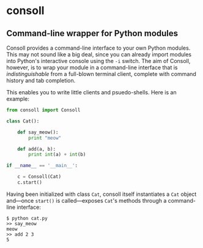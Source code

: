 consoll
=======

Command-line wrapper for Python modules
---------------------------------------

Consoll provides a command-line interface to your own Python modules. This may not sound like a big deal, since you can already import modules into Python's interactive console using the `-i` switch. The aim of Consoll, however, is to wrap your module in a command-line interface that is _indistinguishable_ from a full-blown terminal client, complete with command history and tab completion.

This enables you to write little clients and psuedo-shells. Here is an example:


```python
from consoll import Consoll

class Cat():

    def say_meow():
        print "meow"

    def add(a, b):
        print int(a) + int(b)

if __name__ == '__main__':

    c = Consoll(Cat)
    c.start()
```

Having been initialized with class `Cat`, consoll itself instantiates a `Cat` object and&mdash;once `start()` is called&mdash;exposes `Cat`'s methods through a command-line interface:

    $ python cat.py
    >> say_meow
    meow
    >> add 2 3
    5
